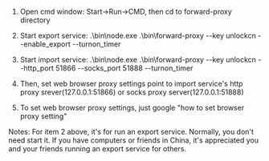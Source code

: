 1. Open cmd window: Start->Run->CMD, then cd to forward-proxy directory

2. Start export service: .\bin\node.exe .\bin\forward-proxy --key unlockcn --enable_export --turnon_timer

3. Start import service: .\bin\node.exe .\bin\forward-proxy --key unlockcn --http_port 51866 --socks_port 51888 --turnon_timer

4. Then, set web browser proxy settings point to import service's http proxy srever(127.0.0.1:51866) or socks proxy server(127.0.0.1:51888)

5. To set web browser proxy settings, just google "how to set browser proxy setting"

Notes: 
  For item 2 above, it's for run an export service. Normally, you don't need start it.
  If you have computers or friends in China, it's appreciated you and your friends running an export service for others.

